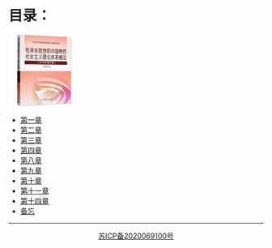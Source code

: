 # 目录：

<img src="./cover.jpg" style="width: 28%"/>

- [第一章](./ch1.md)
- [第二章](./ch2.md)
- [第三章](./ch3.md)
- [第四章](./ch4.md)
- [第八章](./ch8.md)
- [第九章](./ch9.md)
- [第十章](./ch10.md)
- [第十一章](./ch11.md)
- [第十四章](./ch14.md)
- [备忘](./memo.md)

---
<p style="text-align: center"><a href="http://beian.miit.gov.cn/" target="_blank">苏ICP备2020069100号</a></p>
